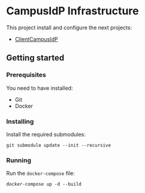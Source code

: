 # CampusIdP Infrastructure

This project install and configure the next projects:

* [ClientCampusIdP](https://github.com/GEANT/ClientCampusIdP/)

## Getting started

### Prerequisites

You need to have installed:

* Git
* Docker

### Installing

Install the required submodules:

    git submodule update --init --recursive

### Running

Run the `docker-compose` file:

    docker-compose up -d --build


